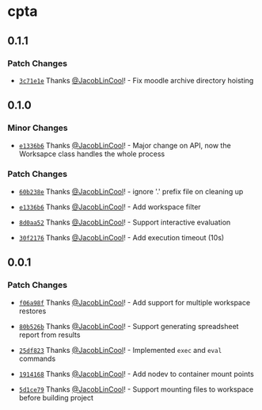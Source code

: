 # cpta

## 0.1.1

### Patch Changes

-   [`3c71e1e`](https://github.com/JacobLinCool/cpta/commit/3c71e1ecbd3d87aaf9aa4ab99732265e4bbc6257) Thanks [@JacobLinCool](https://github.com/JacobLinCool)! - Fix moodle archive directory hoisting

## 0.1.0

### Minor Changes

-   [`e1336b6`](https://github.com/JacobLinCool/cpta/commit/e1336b6903c92b264589a5e0312cee33b22a6a84) Thanks [@JacobLinCool](https://github.com/JacobLinCool)! - Major change on API, now the Worksapce class handles the whole process

### Patch Changes

-   [`60b238e`](https://github.com/JacobLinCool/cpta/commit/60b238e9c7a532b392243df1a92519064bc09c82) Thanks [@JacobLinCool](https://github.com/JacobLinCool)! - ignore '.' prefix file on cleaning up

-   [`e1336b6`](https://github.com/JacobLinCool/cpta/commit/e1336b6903c92b264589a5e0312cee33b22a6a84) Thanks [@JacobLinCool](https://github.com/JacobLinCool)! - Add workspace filter

-   [`8d0aa52`](https://github.com/JacobLinCool/cpta/commit/8d0aa520a5514069ae0b157328ef8630c7696065) Thanks [@JacobLinCool](https://github.com/JacobLinCool)! - Support interactive evaluation

-   [`30f2176`](https://github.com/JacobLinCool/cpta/commit/30f2176555aaca67bbcbea46f52a52a52e9e87ab) Thanks [@JacobLinCool](https://github.com/JacobLinCool)! - Add execution timeout (10s)

## 0.0.1

### Patch Changes

-   [`f06a98f`](https://github.com/JacobLinCool/cpta/commit/f06a98fe9c3a5f8a3147691954646e83cb63e64f) Thanks [@JacobLinCool](https://github.com/JacobLinCool)! - Add support for multiple workspace restores

-   [`80b526b`](https://github.com/JacobLinCool/cpta/commit/80b526b942b71d1e387b364df192aa32219ce98b) Thanks [@JacobLinCool](https://github.com/JacobLinCool)! - Support generating spreadsheet report from results

-   [`25df823`](https://github.com/JacobLinCool/cpta/commit/25df8235c5a5c5f3af66d4c67fd3964498b2a54a) Thanks [@JacobLinCool](https://github.com/JacobLinCool)! - Implemented `exec` and `eval` commands

-   [`1914168`](https://github.com/JacobLinCool/cpta/commit/191416887ff02c31a99d4d1fcb86e2cd641aa06d) Thanks [@JacobLinCool](https://github.com/JacobLinCool)! - Add nodev to container mount points

-   [`5d1ce79`](https://github.com/JacobLinCool/cpta/commit/5d1ce79679371402926d527280f68add7109e265) Thanks [@JacobLinCool](https://github.com/JacobLinCool)! - Support mounting files to workspace before building project
